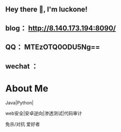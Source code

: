 ## Hey there 👋, I'm luckone!
## blog： http://8.140.173.194:8090/
## QQ： MTEzOTQ0ODU5Ng==

## wechat ：




# About Me
Java|Python|


web安全|安卓逆向|渗透测试|代码审计

免杀/对抗 爱好者

